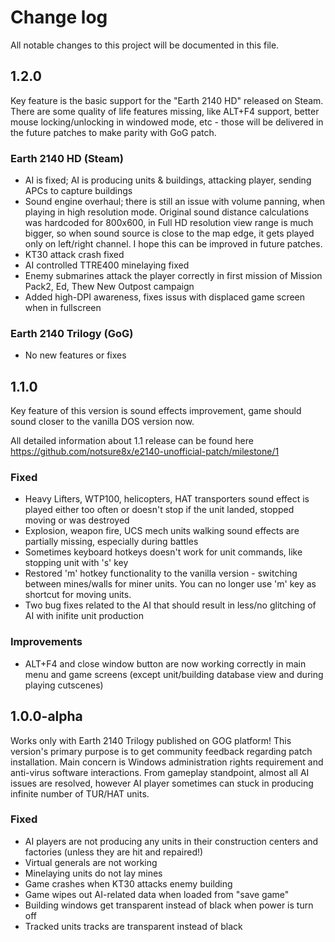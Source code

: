 # Change log

All notable changes to this project will be documented in this file.

## 1.2.0

Key feature is the basic support for the "Earth 2140 HD" released on Steam. There are some quality of life features missing, like ALT+F4 support, better mouse locking/unlocking in windowed mode, etc - those will be delivered in the future patches to make parity with GoG patch.

### Earth 2140 HD (Steam)
- AI is fixed; AI is producing units & buildings, attacking player, sending APCs to capture buildings
- Sound engine overhaul; there is still an issue with volume panning, when playing in high resolution mode. Original sound distance calculations was hardcoded for 800x600,  in Full HD resolution view range is much bigger, so when sound source is close to the map edge, it gets played only on left/right channel. I hope this can be improved in future patches.
- KT30 attack crash fixed
- AI controlled TTRE400 minelaying fixed
- Enemy submarines attack the player correctly in first mission of Mission Pack2, Ed, Thew New Outpost campaign
- Added high-DPI awareness, fixes issus with displaced game screen when in fullscreen

### Earth 2140 Trilogy (GoG)
- No new features or fixes

## 1.1.0

Key feature of this version is sound effects improvement, game should sound closer to the vanilla DOS version now. 

All detailed information about 1.1 release can be found here https://github.com/notsure8x/e2140-unofficial-patch/milestone/1

### Fixed
- Heavy Lifters, WTP100, helicopters, HAT transporters sound effect is played either too often or doesn't stop if the unit landed, stopped moving or was destroyed
- Explosion, weapon fire, UCS mech units walking sound effects are partially missing, especially during battles
- Sometimes keyboard hotkeys doesn't work for unit commands, like stopping unit with 's' key
- Restored 'm' hotkey functionality to the vanilla version - switching between mines/walls for miner units. You can no longer use 'm' key as shortcut for moving units.
- Two bug fixes related to the AI that should result in less/no glitching of AI with inifite unit production

### Improvements
- ALT+F4 and close window button are now working correctly in main menu and game screens (except unit/building database view and during playing cutscenes)

## 1.0.0-alpha

Works only with Earth 2140 Trilogy published on GOG platform!
This version's primary purpose is to get community feedback regarding patch installation. Main concern is Windows administration rights requirement and anti-virus software interactions. From gameplay standpoint, almost all AI issues are resolved, however AI player sometimes can stuck in producing infinite number of TUR/HAT units.

### Fixed
- AI players are not producing any units in their construction centers and factories (unless they are hit and repaired!)
- Virtual generals are not working
- Minelaying units do not lay mines
- Game crashes when KT30 attacks enemy building
- Game wipes out AI-related data when loaded from "save game"
- Building windows get transparent instead of black when power is turn off
- Tracked units tracks are transparent instead of black